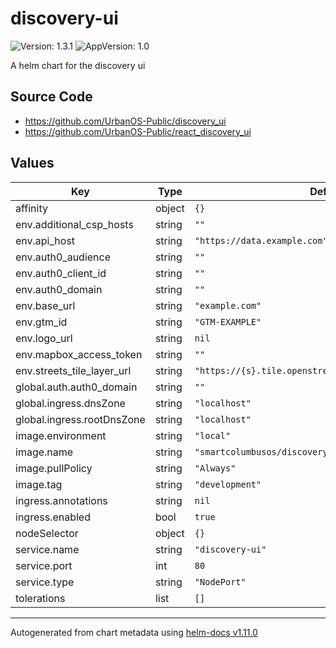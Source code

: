 # discovery-ui

![Version: 1.3.1](https://img.shields.io/badge/Version-1.3.1-informational?style=flat-square) ![AppVersion: 1.0](https://img.shields.io/badge/AppVersion-1.0-informational?style=flat-square)

A helm chart for the discovery ui

## Source Code

* <https://github.com/UrbanOS-Public/discovery_ui>
* <https://github.com/UrbanOS-Public/react_discovery_ui>

## Values

| Key | Type | Default | Description |
|-----|------|---------|-------------|
| affinity | object | `{}` |  |
| env.additional_csp_hosts | string | `""` |  |
| env.api_host | string | `"https://data.example.com"` |  |
| env.auth0_audience | string | `""` |  |
| env.auth0_client_id | string | `""` |  |
| env.auth0_domain | string | `""` |  |
| env.base_url | string | `"example.com"` |  |
| env.gtm_id | string | `"GTM-EXAMPLE"` |  |
| env.logo_url | string | `nil` |  |
| env.mapbox_access_token | string | `""` |  |
| env.streets_tile_layer_url | string | `"https://{s}.tile.openstreetmap.org/{z}/{x}/{y}.png"` |  |
| global.auth.auth0_domain | string | `""` |  |
| global.ingress.dnsZone | string | `"localhost"` |  |
| global.ingress.rootDnsZone | string | `"localhost"` |  |
| image.environment | string | `"local"` |  |
| image.name | string | `"smartcolumbusos/discovery_ui"` |  |
| image.pullPolicy | string | `"Always"` |  |
| image.tag | string | `"development"` |  |
| ingress.annotations | string | `nil` |  |
| ingress.enabled | bool | `true` |  |
| nodeSelector | object | `{}` |  |
| service.name | string | `"discovery-ui"` |  |
| service.port | int | `80` |  |
| service.type | string | `"NodePort"` |  |
| tolerations | list | `[]` |  |

----------------------------------------------
Autogenerated from chart metadata using [helm-docs v1.11.0](https://github.com/norwoodj/helm-docs/releases/v1.11.0)
